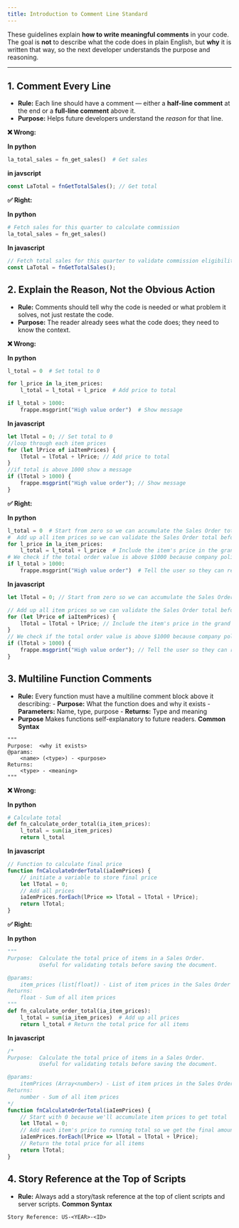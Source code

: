 ```yaml
---
title: Introduction to Comment Line Standard
---
```



These guidelines explain **how to write meaningful comments** in your code.  
The goal is **not** to describe what the code does in plain English, but **why** it is written that way, so the next developer understands the purpose and reasoning.

---

## 1. Comment Every Line
- **Rule:** Each line should have a comment — either a **half-line comment** at the end or a **full-line comment** above it.  
- **Purpose:** Helps future developers understand the *reason* for that line.

**❌ Wrong:**

**In python**
```python
la_total_sales = fn_get_sales()  # Get sales
```
**in javscript**
```javascript
const LaTotal = fnGetTotalSales(); // Get total
```

**✅ Right:**

**In python**
```python
# Fetch sales for this quarter to calculate commission
la_total_sales = fn_get_sales()
```
**In javascript**
```javascript
// Fetch total sales for this quarter to validate commission eligibility
const LaTotal = fnGetTotalSales(); 
```
## 2. Explain the Reason, Not the Obvious Action
- **Rule:** Comments should tell why the code is needed or what problem it solves, not just restate the code.
- **Purpose:** The reader already sees what the code does; they need to know the context.

**❌ Wrong:**

**In python**
```python
l_total = 0  # Set total to 0

for l_price in la_item_prices:
    l_total = l_total + l_price  # Add price to total

if l_total > 1000:
    frappe.msgprint("High value order")  # Show message
```
**In javascript**
```javascript
let lTotal = 0; // Set total to 0
//loop through each item prices
for (let lPrice of iaItemPrices) {
    lTotal = lTotal + lPrice; // Add price to total
}
//if total is above 1000 show a message
if (lTotal > 1000) {
    frappe.msgprint("High value order"); // Show message
}
```

**✅ Right:**

**In python**
```python
l_total = 0  # Start from zero so we can accumulate the Sales Order total for validation
#  Add up all item prices so we can validate the Sales Order total before saving
for l_price in la_item_prices:
    l_total = l_total + l_price  # Include the item's price in the grand total for final validation
# We check if the total order value is above $1000 because company policy says such orders need manager approval
if l_total > 1000:
    frappe.msgprint("High value order")  # Tell the user so they can request approval before continuing
```
**In javascript**
```javascript
let lTotal = 0; // Start from zero so we can accumulate the Sales Order total for validation

// Add up all item prices so we can validate the Sales Order total before saving
for (let lPrice of iaItemPrices) {
    lTotal = lTotal + lPrice; // Include the item's price in the grand total for final validation
}
// We check if the total order value is above $1000 because company policy says such orders need manager approval
if (lTotal > 1000) {
    frappe.msgprint("High value order"); // Tell the user so they can request approval before continuing
}
```
## 3. Multiline Function Comments
- **Rule:** Every function must have a multiline comment block above it describing:
        - **Purpose:** What the function does and why it exists
        - **Parameters:** Name, type, purpose
        - **Returns:** Type and meaning
- **Purpose** Makes functions self-explanatory to future readers.
**Common Syntax**
```
"""
Purpose:  <why it exists>
@params:
    <name> (<type>) - <purpose>
Returns:
    <type> - <meaning>
"""
```
**❌ Wrong:**

**In python**
```python
# Calculate total
def fn_calculate_order_total(ia_item_prices):
    l_total = sum(ia_item_prices)
    return l_total
```
**In javascript**
```javascript
// Function to calculate final price
function fnCalculateOrderTotal(iaIemPrices) {
    // initiate a variable to store final price
    let lTotal = 0;
    // Add all prices
    iaIemPrices.forEach(lPrice => lTotal = lTotal + lPrice);
    return lTotal;
}
```
**✅ Right:**

**In python**
```python
"""
Purpose:  Calculate the total price of items in a Sales Order.
          Useful for validating totals before saving the document.

@params:
    item_prices (list[float]) - List of item prices in the Sales Order
Returns:
    float - Sum of all item prices
"""
def fn_calculate_order_total(ia_item_prices):
    l_total = sum(ia_item_prices)  # Add up all prices
    return l_total # Return the total price for all items
```
**In javascript**
```javascript
/*
Purpose:  Calculate the total price of items in a Sales Order.
          Useful for validating totals before saving the document.

@params:
    itemPrices (Array<number>) - List of item prices in the Sales Order
Returns:
    number - Sum of all item prices
*/
function fnCalculateOrderTotal(iaIemPrices) {
    // Start with 0 because we'll accumulate item prices to get total
    let lTotal = 0;
    // Add each item's price to running total so we get the final amount
    iaIemPrices.forEach(lPrice => lTotal = lTotal + lPrice);
    // Return the total price for all items
    return lTotal;
}
```

## 4. Story Reference at the Top of Scripts
- **Rule:** Always add a story/task reference at the top of client scripts and server scripts.
**Common Syntax**
```
Story Reference: US-<YEAR>-<ID>
```

